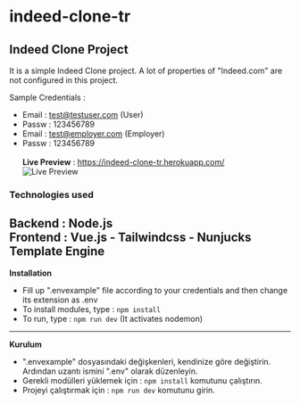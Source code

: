 # indeed-clone-tr
Indeed Clone Project
---
It is a simple Indeed Clone project. A lot of properties of "Indeed.com" are not configured in this project.

Sample Credentials :
- Email : test@testuser.com (User)
- Passw : 123456789  
- Email : test@employer.com (Employer)
- Passw : 123456789 <br /><br />
**Live Preview** : https://indeed-clone-tr.herokuapp.com/ <br />
![Live Preview](https://i.imgur.com/1ZAKGQI.png)
### Technologies used

**Backend :** Node.js  
**Frontend :** Vue.js - Tailwindcss - Nunjucks Template Engine
---
**Installation**
- Fill up ".envexample" file according to your credentials and then change its extension as .env
- To install modules, type : ```npm install ```
- To run, type : ```npm run dev``` (It activates nodemon)

---
**Kurulum**
- ".envexample" dosyasındaki değişkenleri, kendinize göre değiştirin. Ardından uzantı ismini ".env" olarak düzenleyin.
- Gerekli modülleri yüklemek için : ```npm install``` komutunu çalıştırın.
- Projeyi çalıştırmak için : ```npm run dev``` komutunu girin.
